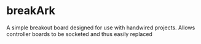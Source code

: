 # breakArk
 A simple breakout board designed for use with handwired projects. Allows controller boards to be socketed and thus easily replaced
